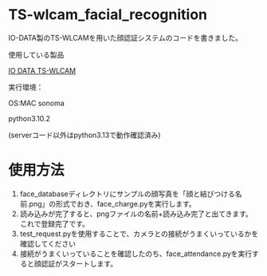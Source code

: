 # TS-wlcam_facial_recognition
IO-DATA製のTS-WLCAMを用いた顔認証システムのコードを書きました。

使用している製品

[IO DATA TS-WLCAM](https://www.iodata.jp/product/lancam/lancam/ts-wlcam/)

実行環境：

OS:MAC sonoma

python3.10.2

(serverコード以外はpython3.13で動作確認済み)

# 使用方法

1. face_databaseディレクトリにサンプルの顔写真を「顔と結びつける名前.png」の形式でおき、face_charge.pyを実行します。
2. 読み込みが完了すると、pngファイルの名前+読み込み完了と出てきます。これで登録完了です。
3. test_request.pyを使用することで、カメラとの接続がうまくいっているかを確認してください
4. 接続がうまくいっていることを確認したのち、face_attendance.pyを実行すると顔認証がスタートします。
